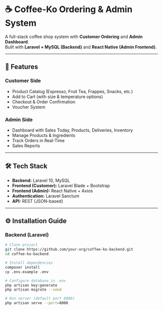 # ☕ Coffee-Ko Ordering & Admin System

A full-stack coffee shop system with **Customer Ordering** and **Admin Dashboard**.  
Built with **Laravel + MySQL (Backend)** and **React Native (Admin Frontend)**.

---

## 🚀 Features

### Customer Side
- Product Catalog (Espresso, Fruit Tea, Frappes, Snacks, etc.)
- Add to Cart (with size & temperature options)
- Checkout & Order Confirmation
- Voucher System

### Admin Side
- Dashboard with Sales Today, Products, Deliveries, Inventory
- Manage Products & Ingredients
- Track Orders in Real-Time
- Sales Reports

---

## 🛠️ Tech Stack
- **Backend:** Laravel 10, MySQL  
- **Frontend (Customer):** Laravel Blade + Bootstrap  
- **Frontend (Admin):** React Native + Axios  
- **Authentication:** Laravel Sanctum  
- **API:** REST (JSON-based)

---

## ⚙️ Installation Guide

### Backend (Laravel)
```bash
# Clone project
git clone https://github.com/your-org/coffee-ko-backend.git
cd coffee-ko-backend

# Install dependencies
composer install
cp .env.example .env

# Configure database in .env
php artisan key:generate
php artisan migrate --seed

# Run server (default port 8000)
php artisan serve --port=8000
